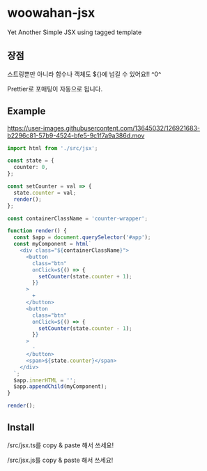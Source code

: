 # woowahan-jsx

Yet Another Simple JSX using tagged template

## 장점

스트링뿐만 아니라 함수나 객체도 ${}에 넘길 수 있어요!! ^0^

Prettier로 포매팅이 자동으로 됩니다.

## Example

https://user-images.githubusercontent.com/13645032/126921683-b2296c81-57b9-4524-bfe5-9c1f7a9a386d.mov

```ts
import html from './src/jsx';

const state = {
  counter: 0,
};

const setCounter = val => {
  state.counter = val;
  render();
};

const containerClassName = 'counter-wrapper';

function render() {
  const $app = document.querySelector('#app');
  const myComponent = html`
    <div class="${containerClassName}">
      <button
        class="btn"
        onClick=${() => {
          setCounter(state.counter + 1);
        }}
      >
        +
      </button>
      <button
        class="btn"
        onClick=${() => {
          setCounter(state.counter - 1);
        }}
      >
        -
      </button>
      <span>${state.counter}</span>
    </div>
  `;
  $app.innerHTML = '';
  $app.appendChild(myComponent);
}

render();
```

## Install

/src/jsx.ts를 copy & paste 해서 쓰세요!

/src/jsx.js를 copy & paste 해서 쓰세요!
